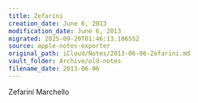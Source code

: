 ```yaml
---
title: Zefarini
creation_date: June 6, 2013
modification_date: June 6, 2013
migrated: 2025-09-20T01:46:13.106552
source: apple-notes-exporter
original_path: iCloud/Notes/2013-06-06-Zefarini.md
vault_folder: Archive/old-notes
filename_date: 2013-06-06
---
```



Zefarini
Marchello
